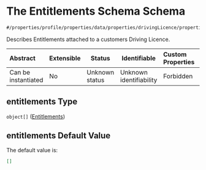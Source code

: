 # The Entitlements Schema Schema

```txt
#/properties/profile/properties/data/properties/drivingLicence/properties/entitlements#/properties/profile/properties/data/properties/drivingLicence/properties/entitlements
```

Describes Entitlements attached to a customers Driving Licence.


| Abstract            | Extensible | Status         | Identifiable            | Custom Properties | Additional Properties | Access Restrictions | Defined In                                                                                          |
| :------------------ | ---------- | -------------- | ----------------------- | :---------------- | --------------------- | ------------------- | --------------------------------------------------------------------------------------------------- |
| Can be instantiated | No         | Unknown status | Unknown identifiability | Forbidden         | Allowed               | none                | [policy_transaction.schema.json\*](../../out/policy_transaction.schema.json "open original schema") |

## entitlements Type

`object[]` ([Entitlements](policy_transaction-properties-the-profile-schema-properties-the-profile-data-schema-properties-the-drivinglicence-schema-properties-the-entitlements-schema-entitlements.md))

## entitlements Default Value

The default value is:

```json
[]
```
